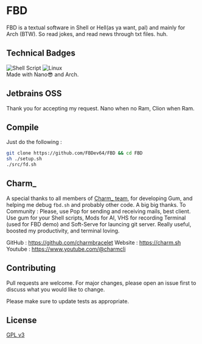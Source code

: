 # FBD

FBD is a textual software in Shell or Hell(as ya want, pal) and mainly for Arch (BTW). So read jokes, and read news through txt files. huh.

## Technical Badges
![Shell Script](https://img.shields.io/badge/shell_script-%23121011.svg?style=for-the-badge&logo=gnu-bash&logoColor=white)
![Linux](https://img.shields.io/badge/Linux-FCC624?style=for-the-badge&logo=linux&logoColor=black)
<br>Made with Nano😎 and Arch.

## Jetbrains OSS
Thank you for accepting my request. Nano when no Ram, Clion when Ram.

## Compile
Just do the following :
```bash
git clone https://github.com/FBDev64/FBD && cd FBD
sh ./setup.sh
./src/fd.sh
```

## Charm_

A special thanks to all members of [Charm_ team](https://charm.sh/), for developing Gum, and helping me debug `fbd.sh` and probably other code. A big big thanks.
To Community : Please, use Pop for sending and receiving mails, best client. Use gum for your Shell scripts, Mods for AI, VHS for recording Terminal (used for FBD demo) and Soft-Serve for launcing git server. Really useful, boosted my productivity, and terminal loving.

GitHub : https://github.com/charmbracelet
Website : https://charm.sh
Youtube : https://www.youtube.com/@charmcli

## Contributing

Pull requests are welcome. For major changes, please open an issue first
to discuss what you would like to change.

Please make sure to update tests as appropriate.

## License

[GPL v3](https://choosealicense.com/licenses/gpl-3.0/)

